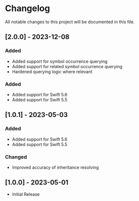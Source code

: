 # Changelog

All notable changes to this project will be documented in this file.

## [2.0.0] - 2023-12-08

### Added

- Added support for symbol occurrence querying
- Added support for related symbol occurrence querying
- Hardened querying logic where relevant

### Added

- Added support for Swift 5.6
- Added support for Swift 5.5

## [1.0.1] - 2023-05-03

### Added

- Added support for Swift 5.6
- Added support for Swift 5.5

### Changed

- Improved accuracy of inheritance resolving

## [1.0.0] - 2023-05-01

- Initial Release